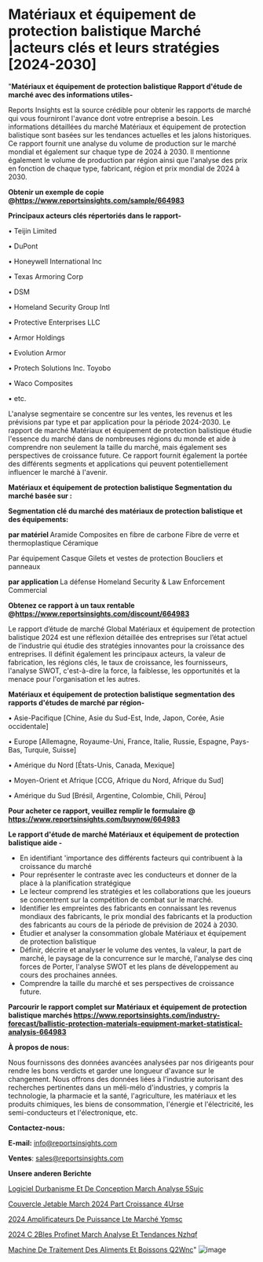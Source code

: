 # Matériaux et équipement de protection balistique Marché |acteurs clés et leurs stratégies [2024-2030]

"<strong>Matériaux et équipement de protection balistique Rapport d'étude de marché avec des informations utiles-</strong>

Reports Insights est la source crédible pour obtenir les rapports de marché qui vous fourniront l'avance dont votre entreprise a besoin. Les informations détaillées du marché Matériaux et équipement de protection balistique sont basées sur les tendances actuelles et les jalons historiques. Ce rapport fournit une analyse du volume de production sur le marché mondial et également sur chaque type de 2024 à 2030. Il mentionne également le volume de production par région ainsi que l'analyse des prix en fonction de chaque type, fabricant, région et prix mondial de 2024 à 2030.

<strong><b>Obtenir un exemple de copie @</b></strong><a href=https://www.reportsinsights.com/sample/664983><strong><b>https://www.reportsinsights.com/sample/664983</b></strong></a>

<b>Principaux acteurs clés répertoriés dans le rapport-</b>

<b> </b>• Teijin Limited

• DuPont

• Honeywell International Inc

• Texas Armoring Corp

• DSM

• Homeland Security Group Intl

• Protective Enterprises LLC

• Armor Holdings

• Evolution Armor

• Protech Solutions Inc. Toyobo

• Waco Composites

• etc.

L'analyse segmentaire se concentre sur les ventes, les revenus et les prévisions par type et par application pour la période 2024-2030. Le rapport de marché Matériaux et équipement de protection balistique étudie l'essence du marché dans de nombreuses régions du monde et aide à comprendre non seulement la taille du marché, mais également ses perspectives de croissance future. Ce rapport fournit également la portée des différents segments et applications qui peuvent potentiellement influencer le marché à l'avenir.

<strong>Matériaux et équipement de protection balistique Segmentation du marché basée sur :</strong>

<strong> Segmentation clé du marché des matériaux de protection balistique et des équipements: </strong>

<strong> par matériel </strong>
Aramide
Composites en fibre de carbone
Fibre de verre et thermoplastique
Céramique

Par équipement
Casque
Gilets et vestes de protection
Boucliers et panneaux

<strong> par application </strong>
La défense
Homeland Security & Law Enforcement
Commercial

<strong><b>Obtenez ce rapport à un taux rentable @</b></strong><a href=https://www.reportsinsights.com/discount/664983><strong><b>https://www.reportsinsights.com/discount/664983</b></strong></a>

Le rapport d’étude de marché Global Matériaux et équipement de protection balistique 2024 est une réflexion détaillée des entreprises sur l’état actuel de l’industrie qui étudie des stratégies innovantes pour la croissance des entreprises. Il définit également les principaux acteurs, la valeur de fabrication, les régions clés, le taux de croissance, les fournisseurs, l'analyse SWOT, c'est-à-dire la force, la faiblesse, les opportunités et la menace pour l'organisation et les autres.

<strong>Matériaux et équipement de protection balistique segmentation des rapports d'études de marché par région-</strong>

• Asie-Pacifique [Chine, Asie du Sud-Est, Inde, Japon, Corée, Asie occidentale]

• Europe [Allemagne, Royaume-Uni, France, Italie, Russie, Espagne, Pays-Bas, Turquie, Suisse]

• Amérique du Nord [États-Unis, Canada, Mexique]

• Moyen-Orient et Afrique [CCG, Afrique du Nord, Afrique du Sud]

• Amérique du Sud [Brésil, Argentine, Colombie, Chili, Pérou]

<strong>Pour acheter ce rapport, veuillez remplir le formulaire @   <a href=https://www.reportsinsights.com/buynow/664983>https://www.reportsinsights.com/buynow/664983</a></strong>

<strong>Le rapport d'étude de marché Matériaux et équipement de protection balistique aide -</strong>
<ul>
  <li>En identifiant 'importance des différents facteurs qui contribuent à la croissance du marché</li>
  <li>Pour représenter le contraste avec les conducteurs et donner de la place à la planification stratégique</li>
  <li>Le lecteur comprend les stratégies et les collaborations que les joueurs se concentrent sur la compétition de combat sur le marché.</li>
  <li>Identifier les empreintes des fabricants en connaissant les revenus mondiaux des fabricants, le prix mondial des fabricants et la production des fabricants au cours de la période de prévision de 2024 à 2030.</li>
  <li>Étudier et analyser la consommation globale Matériaux et équipement de protection balistique</li>
  <li>Définir, décrire et analyser le volume des ventes, la valeur, la part de marché, le paysage de la concurrence sur le marché, l'analyse des cinq forces de Porter, l'analyse SWOT et les plans de développement au cours des prochaines années.</li>
  <li>Comprendre la taille du marché et ses perspectives de croissance future.</li>
</ul>

<strong>Parcourir le rapport complet sur Matériaux et équipement de protection balistique marchés <a href=https://www.reportsinsights.com/industry-forecast/ballistic-protection-materials-equipment-market-statistical-analysis-664983>https://www.reportsinsights.com/industry-forecast/ballistic-protection-materials-equipment-market-statistical-analysis-664983</a></strong>

<strong>À propos de nous:</strong>

Nous fournissons des données avancées analysées par nos dirigeants pour rendre les bons verdicts et garder une longueur d'avance sur le changement. Nous offrons des données liées à l'industrie autorisant des recherches pertinentes dans un méli-mélo d'industries, y compris la technologie, la pharmacie et la santé, l'agriculture, les matériaux et les produits chimiques, les biens de consommation, l'énergie et l'électricité, les semi-conducteurs et l'électronique, etc.

<strong>Contactez-nous:</strong>

<strong>E-mail:</strong> <a href=mailto:info@reportsinsights.com>info@reportsinsights.com</a>

<strong>Ventes</strong>: <a href=mailto:sales@reportsinsights.com>sales@reportsinsights.com</a>

<strong>Unsere anderen Berichte</strong>

<a href=https://www.linkedin.com/pulse/logiciel-durbanisme-et-de-conception-march%C3%A9-analyse-5sujc/>Logiciel Durbanisme Et De Conception March Analyse 5Sujc</a>

<a href=https://www.linkedin.com/pulse/couvercle-jetable-march%C3%A9-2024-part-croissance-4urse/>Couvercle Jetable March 2024 Part Croissance 4Urse</a>

<a href=https://www.linkedin.com/pulse/2024-amplificateurs-de-puissance-lte-marché-ypmsc/>2024 Amplificateurs De Puissance Lte Marché Ypmsc</a>

<a href=https://www.linkedin.com/pulse/2024-c%C3%A2bles-profinet-march%C3%A9-analyse-et-tendances-nzhqf/>2024 C 2Bles Profinet March Analyse Et Tendances Nzhqf</a>

<a href=https://www.linkedin.com/pulse/machine-de-traitement-des-aliments-et-boissons-q2wnc/>Machine De Traitement Des Aliments Et Boissons Q2Wnc</a>"
![image](https://github.com/daminid12/RImarketdynamics/assets/158430485/cfc17793-5c18-454d-86c4-c3da3a266bcd)

